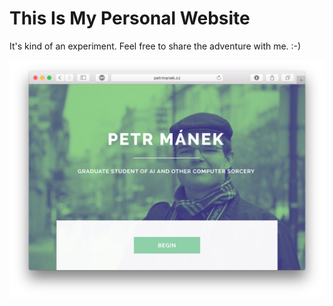 This Is My Personal Website
===========================

It's kind of an experiment. Feel free to share the adventure with me. :-)

![How it's supposed to look](screenshot.png)
